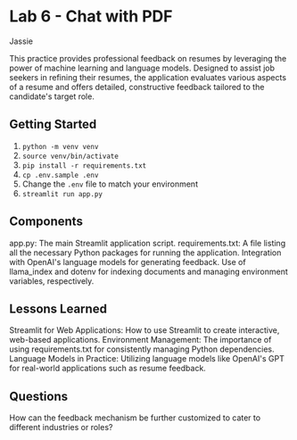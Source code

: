 # Lab 6 - Chat with PDF

Jassie

This practice provides professional feedback on resumes by leveraging the power of machine learning and language models. Designed to assist job seekers in refining their resumes, the application evaluates various aspects of a resume and offers detailed, constructive feedback tailored to the candidate's target role.

## Getting Started

1. `python -m venv venv`
2. `source venv/bin/activate`
3. `pip install -r requirements.txt`
4. `cp .env.sample .env`
4. Change the `.env` file to match your environment
5. `streamlit run app.py`

## Components
app.py: The main Streamlit application script.
requirements.txt: A file listing all the necessary Python packages for running the application.
Integration with OpenAI's language models for generating feedback.
Use of llama_index and dotenv for indexing documents and managing environment variables, respectively.

## Lessons Learned
Streamlit for Web Applications: How to use Streamlit to create interactive, web-based applications.
Environment Management: The importance of using requirements.txt for consistently managing Python dependencies.
Language Models in Practice: Utilizing language models like OpenAI's GPT for real-world applications such as resume feedback.

## Questions
How can the feedback mechanism be further customized to cater to different industries or roles?
